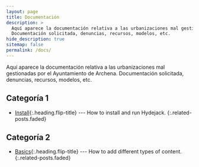 ```yaml
---
layout: page
title: Documentación
description: >
  Aquí aparece la documentación relativa a las urbanizaciones mal gestionadas por el Ayuntamiento de Archena.
  Documentación solicitada, denuncias, recursos, modelos, etc. 
hide_description: true
sitemap: false
permalink: /docs/
---
```


Aquí aparece la documentación relativa a las urbanizaciones mal gestionadas por el Ayuntamiento de Archena.
  Documentación solicitada, denuncias, recursos, modelos, etc. 


## Categoría 1
* [Install]{:.heading.flip-title} --- How to install and run Hydejack.
{:.related-posts.faded}

## Categoría 2
* [Basics]{:.heading.flip-title} --- How to add different types of content.
{:.related-posts.faded}

[install]: install.md
[basics]: basics.md
